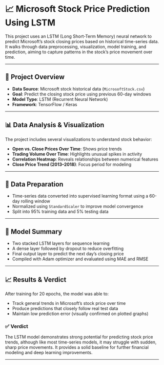 # 📈 Microsoft Stock Price Prediction Using LSTM

This project uses an LSTM (Long Short-Term Memory) neural network to predict Microsoft’s stock closing prices based on historical time-series data. It walks through data preprocessing, visualization, model training, and prediction, aiming to capture patterns in the stock’s price movement over time.

---

## 🧠 Project Overview

- **Data Source**: Microsoft stock historical data (`MicrosoftStock.csv`)
- **Goal**: Predict the closing stock price using previous 60-day windows
- **Model Type**: LSTM (Recurrent Neural Network)
- **Framework**: TensorFlow / Keras

---

## 📊 Data Analysis & Visualization

The project includes several visualizations to understand stock behavior:

- **Open vs. Close Prices Over Time**: Shows price trends
- **Trading Volume Over Time**: Highlights unusual spikes in activity
- **Correlation Heatmap**: Reveals relationships between numerical features
- **Close Price Trend (2013–2018)**: Focus period for modeling

---

## 🔄 Data Preparation

- Time-series data converted into supervised learning format using a 60-day rolling window
- Normalized using `StandardScaler` to improve model convergence
- Split into 95% training data and 5% testing data

---

## 🧪 Model Summary

- Two stacked LSTM layers for sequence learning
- A dense layer followed by dropout to reduce overfitting
- Final output layer to predict the next day’s closing price
- Compiled with Adam optimizer and evaluated using MAE and RMSE

---

## 📈 Results & Verdict

After training for 20 epochs, the model was able to:

- Track general trends in Microsoft’s stock price over time
- Produce predictions that closely follow real test data
- Maintain low prediction error (visually confirmed on plotted graphs)

### ✅ Verdict

The LSTM model demonstrates strong potential for predicting stock price trends, although like most time-series models, it may struggle with sudden, sharp price movements. It provides a solid baseline for further financial modeling and deep learning improvements.

---
